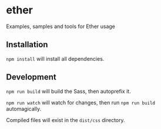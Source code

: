 # ether
Examples, samples and tools for Ether usage

## Installation
`npm install` will install all dependencies.

## Development
`npm run build` will build the Sass, then autoprefix it.

`npm run watch` will watch for changes, then run `npm run build` automagically.

Compiled files will exist in the `dist/css` directory.
